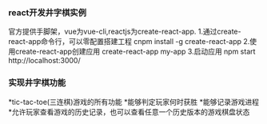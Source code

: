 ### react开发井字棋实例
官方提供手脚架，vue为vue-cli,reactjs为create-react-app.
1.通过create-react-app命令行，可以零配置搭建工程
cnpm install -g create-react-app
2.使用create-react-app创建应用
create-react-app my-app
3.启动应用
npm start
http://localhost:3000/

### 实现井字棋功能
*tic-tac-toe(三连棋)游戏的所有功能
*能够判定玩家何时获胜
*能够记录游戏进程
*允许玩家查看游戏的历史记录，也可以查看任意一个历史版本的游戏棋盘状态